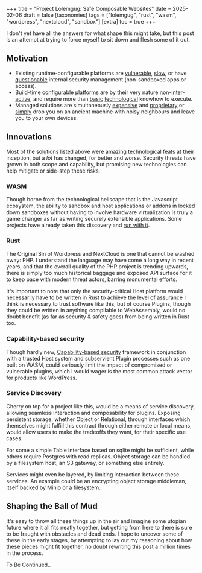 +++
title = "Project Lolemgug: Safe Composable Websites"
date = 2025-02-06
draft = false
[taxonomies]
tags = ["lolemgug", "rust", "wasm", "wordpress", "nextcloud", "sandbox"]
[extra]
toc = true
+++

I don't yet have all the answers for what shape this might take, but this post is an attempt at trying to force myself
to sit down and flesh some of it out.

## Motivation

* Existing runtime-configurable platforms are [vulnerable](https://wordpress.org), [slow](https://drupal.com), or have [questionable](https://nextcloud.com/) internal security management (non-sandboxed apps or access).
* Build-time configurable platforms are by their very nature [non](https://jekyllrb.com/)-[inter](https://gohugo.io/)-[active](https://www.getzola.org/), and require more than [basic](https://docs.github.com/en/pages/getting-started-with-github-pages/creating-a-github-pages-site) [technological](https://docs.aws.amazon.com/AmazonCloudFront/latest/DeveloperGuide/getting-started-secure-static-website-cloudformation-template.html) knowhow to execute.
* Managed solutions are simultaneously [expensive](https://www.squarespace.com/pricing) and [proprietary](https://whatsquare.space/blog/how-to-create-a-squarespace-plugin) or [simply](https://simply.com) drop you on an ancient machine with noisy neighbours and leave you to your own devices.

## Innovations

Most of the solutions listed above were amazing technological feats at their inception, but a *lot* has changed, for better and worse. Security threats have grown in both scope and capability, but promising new technologies can help mitigate or side-step these risks.

### WASM

Though borne from the technological hellscape that is the Javascript ecosystem, the ability to sandbox and host applications or addons in locked down sandboxes without having to involve hardware virtualization is truly a game changer as far as writing securely extensible applications. Some projects have already taken this discovery and [run with it](https://extism.org/).

### Rust

The Original Sin of Wordpress and NextCloud is one that cannot be washed away: PHP. I understand the language may have come a long way in recent years, and that the overall quality of the PHP project is trending upwards, there is simply too much historical baggage and exposed API surface for it to keep pace with modern threat actors, barring monumental efforts.

It's important to note that only the security-critical Host platform would necessarily have to be written in Rust to achieve the level of assurance I think is necessary to trust software like this, but of course Plugins, though they could be written in anything compilable to WebAssembly, would no doubt benefit (as far as security & safety goes) from being written in Rust too.

### Capability-based security

Though hardly new, [Capability-based security](https://en.wikipedia.org/wiki/Capability-based_security) framework in conjunction with a trusted Host system and subservient Plugin processes such as one built on WASM, could seriously limit the impact of compromised or vulnerable plugins, which I would wager is the most common attack vector for products like WordPress.

### Service Discovery

Cherry on top for a project like this, would be a means of service discovery, allowing seamless interaction and composability for plugins. Exposing persistent storage, whether Object or Relational, through interfaces which themselves might fulfill this contract through either remote or local means, would allow users to make the tradeoffs they want, for their specific use cases.

For some a simple Table interface based on sqlite might be sufficient, while others require Postgres with read replicas. Object storage can be handled by a filesystem host, an S3 gateway, or something else entirely.

Services might even be layered, by limiting interaction between these services. An example could be an encrypting object storage middleman, itself backed by Minio or a filesystem.

## Shaping the Ball of Mud

It's easy to throw all these things up in the air and imagine some utopian future where it all fits neatly together, but getting from here to there is sure to be fraught with obstacles and dead ends. I hope to uncover some of these in the early stages, by attempting to lay out my reasoning about how these pieces might fit together, no doubt rewriting this post a million times in the process.


To Be Continued..